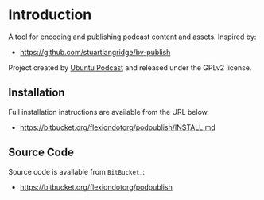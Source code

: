 # Introduction

A tool for encoding and publishing podcast content and assets. Inspired by:

  * https://github.com/stuartlangridge/bv-publish

Project created by [Ubuntu Podcast](http://www.ubuntupodcast.org) and
released under the GPLv2 license.

## Installation

Full installation instructions are available from the URL below.

* https://bitbucket.org/flexiondotorg/podpublish/INSTALL.md

## Source Code

Source code is available from `BitBucket`_:

* https://bitbucket.org/flexiondotorg/podpublish
